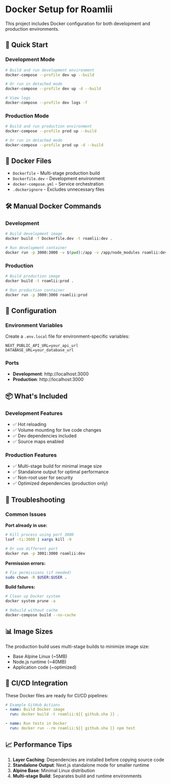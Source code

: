 # Docker Setup for Roamlii

This project includes Docker configuration for both development and production environments.

## 🚀 Quick Start

### Development Mode
```bash
# Build and run development environment
docker-compose --profile dev up --build

# Or run in detached mode
docker-compose --profile dev up -d --build

# View logs
docker-compose --profile dev logs -f
```

### Production Mode
```bash
# Build and run production environment
docker-compose --profile prod up --build

# Or run in detached mode
docker-compose --profile prod up -d --build
```

## 📁 Docker Files

- `Dockerfile` - Multi-stage production build
- `Dockerfile.dev` - Development environment
- `docker-compose.yml` - Service orchestration
- `.dockerignore` - Excludes unnecessary files

## 🛠️ Manual Docker Commands

### Development
```bash
# Build development image
docker build -f Dockerfile.dev -t roamlii:dev .

# Run development container
docker run -p 3000:3000 -v $(pwd):/app -v /app/node_modules roamlii:dev
```

### Production
```bash
# Build production image
docker build -t roamlii:prod .

# Run production container
docker run -p 3000:3000 roamlii:prod
```

## 🔧 Configuration

### Environment Variables
Create a `.env.local` file for environment-specific variables:
```env
NEXT_PUBLIC_API_URL=your_api_url
DATABASE_URL=your_database_url
```

### Ports
- **Development**: http://localhost:3000
- **Production**: http://localhost:3000

## 📦 What's Included

### Development Features
- ✅ Hot reloading
- ✅ Volume mounting for live code changes
- ✅ Dev dependencies included
- ✅ Source maps enabled

### Production Features
- ✅ Multi-stage build for minimal image size
- ✅ Standalone output for optimal performance
- ✅ Non-root user for security
- ✅ Optimized dependencies (production only)

## 🐛 Troubleshooting

### Common Issues

**Port already in use:**
```bash
# Kill process using port 3000
lsof -ti:3000 | xargs kill -9

# Or use different port
docker run -p 3001:3000 roamlii:dev
```

**Permission errors:**
```bash
# Fix permissions (if needed)
sudo chown -R $USER:$USER .
```

**Build failures:**
```bash
# Clean up Docker system
docker system prune -a

# Rebuild without cache
docker-compose build --no-cache
```

## 📊 Image Sizes

The production build uses multi-stage builds to minimize image size:
- Base Alpine Linux (~5MB)
- Node.js runtime (~40MB)
- Application code (~optimized)

## 🔄 CI/CD Integration

These Docker files are ready for CI/CD pipelines:

```yaml
# Example GitHub Actions
- name: Build Docker image
  run: docker build -t roamlii:${{ github.sha }} .

- name: Run tests in Docker
  run: docker run --rm roamlii:${{ github.sha }} npm test
```

## 📈 Performance Tips

1. **Layer Caching**: Dependencies are installed before copying source code
2. **Standalone Output**: Next.js standalone mode for smaller runtime
3. **Alpine Base**: Minimal Linux distribution
4. **Multi-stage Build**: Separates build and runtime environments 